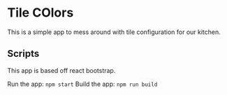 # Tile COlors

This is a simple app to mess around with tile configuration for our kitchen.

## Scripts

This app is based off react bootstrap.

Run the app: `npm start`
Build the app: `npm run build`